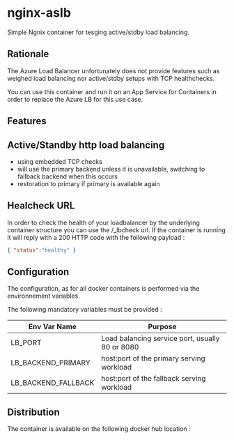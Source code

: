 # nginx-aslb

Simple Ngnix container for tesging active/stdby load balancing.

## Rationale

The Azure Load Balancer unfortunately does not provide features such as weighed load balancing nor active/stdby setups with TCP healthchecks.

You can use this container and run it on an App Service for Containers in order to replace the Azure LB for this use case.

## Features

## Active/Standby http load balancing 
* using embedded TCP checks
* will use the primary backend unless it is unavailable, switching to fallback backend when this occurs
* restoration to primary if primary is available again

## Healcheck URL 

In order to check the health of your loadbalancer by the underlying container structure you can use the /_lbcheck url. If the container is running it will reply with a 200 HTTP code with the following payload : 

```json
{ "status":"healthy" }
```
## Configuration 

The configuration, as for all docker containers is performed via the environnement variables.

The following mandatory variables must be provided : 


| Env Var Name                        | Purpose                                                      |
|-------------------------------------|--------------------------------------------------------------|
| LB_PORT                             | Load balancing service port, usually 80 or 8080              |
| LB_BACKEND_PRIMARY                  | host:port of the primary serving workload                    |
| LB_BACKEND_FALLBACK                 | host:port of the fallback serving workload                   |


## Distribution 

The container is available on the following docker hub location : 
